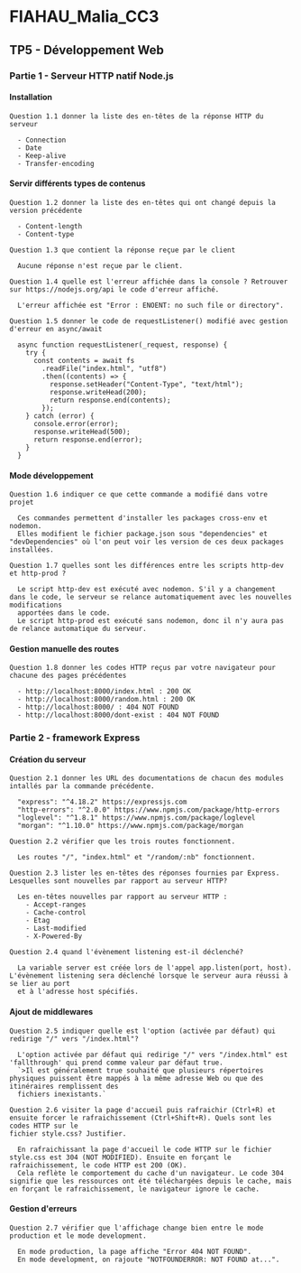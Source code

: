 # FIAHAU_Malia_CC3
## TP5 - Développement Web

### Partie 1 - Serveur HTTP natif Node.js

  #### Installation

    Question 1.1 donner la liste des en-têtes de la réponse HTTP du serveur

      - Connection
      - Date
      - Keep-alive
      - Transfer-encoding

  #### Servir différents types de contenus

    Question 1.2 donner la liste des en-têtes qui ont changé depuis la version précédente

      - Content-length
      - Content-type

    Question 1.3 que contient la réponse reçue par le client 

      Aucune réponse n'est reçue par le client.

    Question 1.4 quelle est l'erreur affichée dans la console ? Retrouver sur https://nodejs.org/api le code d'erreur affiché.

      L'erreur affichée est "Error : ENOENT: no such file or directory".

    Question 1.5 donner le code de requestListener() modifié avec gestion d'erreur en async/await 
    
      async function requestListener(_request, response) {
        try {
          const contents = await fs
            .readFile("index.html", "utf8")
            .then((contents) => {
              response.setHeader("Content-Type", "text/html");
              response.writeHead(200);
              return response.end(contents);
            });
        } catch (error) {
          console.error(error);
          response.writeHead(500);
          return response.end(error);
        }
      }
    
  #### Mode développement

    Question 1.6 indiquer ce que cette commande a modifié dans votre projet

      Ces commandes permettent d'installer les packages cross-env et nodemon. 
      Elles modifient le fichier package.json sous "dependencies" et "devDependencies" où l'on peut voir les version de ces deux packages installées.

    Question 1.7 quelles sont les différences entre les scripts http-dev et http-prod ? 

      Le script http-dev est exécuté avec nodemon. S'il y a changement dans le code, le serveur se relance automatiquement avec les nouvelles modifications      
      apportées dans le code.
      Le script http-prod est exécuté sans nodemon, donc il n'y aura pas de relance automatique du serveur.

  #### Gestion manuelle des routes

    Question 1.8 donner les codes HTTP reçus par votre navigateur pour chacune des pages précédentes

      - http://localhost:8000/index.html : 200 OK
      - http://localhost:8000/random.html : 200 OK
      - http://localhost:8000/ : 404 NOT FOUND
      - http://localhost:8000/dont-exist : 404 NOT FOUND

### Partie 2 - framework Express

  #### Création du serveur

    Question 2.1 donner les URL des documentations de chacun des modules intallés par la commande précédente.

      "express": "^4.18.2" https://expressjs.com
      "http-errors": "^2.0.0" https://www.npmjs.com/package/http-errors
      "loglevel": "^1.8.1" https://www.npmjs.com/package/loglevel
      "morgan": "^1.10.0" https://www.npmjs.com/package/morgan

    Question 2.2 vérifier que les trois routes fonctionnent.

      Les routes "/", "index.html" et "/random/:nb" fonctionnent.

    Question 2.3 lister les en-têtes des réponses fournies par Express. Lesquelles sont nouvelles par rapport au serveur HTTP?

      Les en-têtes nouvelles par rapport au serveur HTTP : 
        - Accept-ranges
        - Cache-control
        - Etag
        - Last-modified 
        - X-Powered-By

    Question 2.4 quand l'évènement listening est-il déclenché?

      La variable server est créée lors de l'appel app.listen(port, host). L'évènement listening sera déclenché lorsque le serveur aura réussi à se lier au port
      et à l'adresse host spécifiés.

  #### Ajout de middlewares

    Question 2.5 indiquer quelle est l'option (activée par défaut) qui redirige "/" vers "/index.html"?

      L'option activée par défaut qui redirige "/" vers "/index.html" est 'fallthrough' qui prend comme valeur par défaut true. 
      `>Il est généralement true souhaité que plusieurs répertoires physiques puissent être mappés à la même adresse Web ou que des itinéraires remplissent des
      fichiers inexistants.`

    Question 2.6 visiter la page d'accueil puis rafraichir (Ctrl+R) et ensuite forcer le rafraichissement (Ctrl+Shift+R). Quels sont les codes HTTP sur le
    fichier style.css? Justifier.

      En rafraichissant la page d'accueil le code HTTP sur le fichier style.css est 304 (NOT MODIFIED). Ensuite en forçant le rafraichissement, le code HTTP est 200 (OK).
      Cela reflète le comportement du cache d'un navigateur. Le code 304 signifie que les ressources ont été téléchargées depuis le cache, mais en forçant le rafraichissement, le navigateur ignore le cache.

  #### Gestion d'erreurs

    Question 2.7 vérifier que l'affichage change bien entre le mode production et le mode development.

      En mode production, la page affiche "Error 404 NOT FOUND".
      En mode development, on rajoute "NOTFOUNDERROR: NOT FOUND at...".
